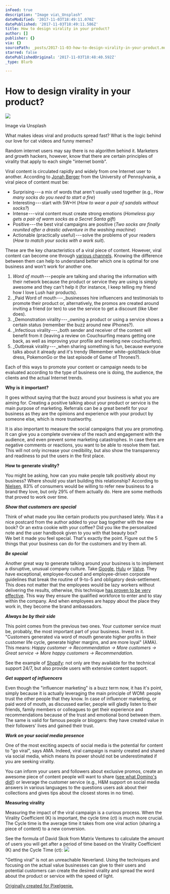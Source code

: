 ```yaml
---
inFeed: true
description: "Image via\_Unsplash"
dateModified: '2017-11-03T18:49:11.070Z'
datePublished: '2017-11-03T18:49:11.586Z'
title: How to design virality in your product?
author: []
publisher: {}
via: {}
sourcePath: _posts/2017-11-03-how-to-design-virality-in-your-product.md
starred: false
datePublishedOriginal: '2017-11-03T18:48:40.592Z'
_type: Blurb

---
```

# **How to design virality in your product?**
![](https://the-grid-user-content.s3-us-west-2.amazonaws.com/86765af8-16fa-405b-901e-140c74be8bb4.jpg)

Image via Unsplash

What makes ideas viral and products spread fast? What is the logic behind our love for cat videos and funny memes?

Random internet users may say there is no algorithm behind it. Marketers and growth hackers, however, know that there are certain principles of virality that apply to each single "internet bomb".

Viral content is circulated rapidly and widely from one Internet user to another. According to [Jonah Berger][0] from the University of Pennsylvania, a viral piece of content must be:

* Surprising --- a mix of words that aren't usually used together (e.g., _How many socks do you need to start a fire_)
* Interesting --- start with 5W+H (_How to wear a pair of sandals without socks?_)
* Intense --- viral content must create strong emotions (_Homeless guy gets a pair of warm socks as a Secret Santa gift_)
* Positive --- the best viral campaigns are positive (_Two socks are finally reunited after a drastic adventure in the washing machine_)
* Actionable (practically useful) --- solve the problems of your readers (_How to match your socks with a work suit_).

These are the key characteristics of a viral piece of content. However, viral content can become one through [various channels][1]. Knowing the difference between them can help to understand better which one is optimal for one business and won't work for another one.

1. _Word of mouth_ --- people are talking and sharing the information with their network because the product or service they are using is simply awesome and they can't help it (for instance, I keep telling my friend how I love Lush hair products).
2. _Paid Word of mouth --- _businesses hire influencers and testimonials to promote their product or, alternatively, the promos are created around inviting a friend (or ten) to use the service to get a discount (like Uber does).
3. _Demonstration virality --- _owning a product or using a service shows a certain status (remember the buzz around new iPhones?).
4. _Infectious virality --- _both sender and receiver of the content will benefit from it (leaving a review on Couchsurfing means getting one back, as well as improving your profile and meeting new couchsurfers).
5. _Outbreak virality --- _when sharing something is fun, because everyone talks about it already and it's trendy (Remember white-gold/black-blue dress, PokemonGo or the last episode of Game of Thrones?).

Each of this ways to promote your content or campaign needs to be evaluated according to the type of business one is doing, the audience, the clients and the actual Internet trends.

**Why is it important?**

It goes without saying that the buzz around your business is what you are aiming for. Creating a positive talking about your product or service is the main purpose of marketing. Referrals can be a great benefit for your business as they are the opinions and experience with your product by someone else, which is more trustworthy.

It is also important to measure the social campaigns that you are promoting. It can give you a complete overview of the reach and engagement with the audience, and even prevent some marketing catastrophes. In case there are negative comments or reactions, you want to be able to resolve them fast. This will not only increase your credibility, but also show the transparency and readiness to put the users in the first place.

**How to generate virality?**

You might be asking, how can you make people talk positively about my business? Where should you start building this relationship? According to [Nielsen][2], 83% of consumers would be willing to refer new business to a brand they love, but only 29% of them actually do. Here are some methods that proved to work over time.

_**Show that customers are special**_

Think of what made you like certain products you purchased lately. Was it a nice postcard from the author added to your bag together with the new book? Or an extra cookie with your coffee? Did you like the personalized note and the user handbook given to you with that beauty box?  
We bet it made you feel special. That's exactly the point. Figure out the 5 things that your business can do for the customers and try them all.

_**Be special**_

Another great way to generate talking around your business is to implement a disruptive, unusual company culture. Take [Google][3], [Hulu][4] or [Valve][5]. They have exceptional, employee-focused and employee-driven corporate guidelines that break the routine of 9-to-5 and obligatory desk-settlement. This does not matter that the employees would be lazy workers without delivering the results, otherwise, this technique [has proven to be very effective][6]. This way they ensure the qualified workforce to enter and to stay within the company. And when employees are happy about the place they work in, they become the brand ambassadors.

_**Always be by their side**_

This point comes from the previous two ones. Your customer service must be, probably, the most important part of your business. Invest in it. "Customers generated via word of mouth generate higher profits in their customer life cycle, generate higher margins, and are more loyal" (AMA). This means: _Happy customer -\> Recommendation -\> More customers -\> Great service -\> More happy customers -\> Recommendation._

See the example of [Shopify][7]: not only are they available for the technical support 24/7, but also provide users with extensive content support.

_**Get support of influencers**_

Even though the "influencer marketing" is a buzz term now, it has it's point, simply because it is actually leveraging the main principle of WOM: people trust the other people that they know. In case of influencer marketing, or paid word of mouth, as discussed earlier, people will gladly listen to their friends, family members or colleagues to get their experience and recommendations because of the trust and emotional bond between them. The same is valid for famous people or bloggers: they have created value in their followers' lives and gained their trust.

_**Work on your social media presence**_

One of the most exciting aspects of social media is the potential for content to "go viral", says AMA. Indeed, viral campaign is mainly created and shared via social media, which means its power should not be underestimated if you are seeking virality.

You can inform your users and followers about exclusive promos, create an awesome piece of content people will want to share ([see what Domino's did!][8]) or leverage the customer service (e.g., H&M support on social media answers in various languages to the questions users ask about their collections and gives tips about the closest stores in no time).

**Measuring virality**

Measuring the impact of the viral campaign is a curious process. When the Virality Coefficient (K) is important, the cycle time (ct) is much more crucial. The Cycle time is the average time it takes from one viral action (sharing a piece of content) to a new conversion.

See the formula of David Skok from Matrix Ventures to calculate the amount of users you will get after a period of time based on the Virality Coefficient (K) and the Cycle Time (ct):
![](https://imgflo.herokuapp.com/graph/2b2431f8e7ba7b0/968bbaac0c8bce25154db66dd85d2050/croprotate.png?cropheight=277&cropwidth=659&degrees=0&input=https%3A%2F%2Fthe-grid-user-content.s3-us-west-2.amazonaws.com%2F3a4602bd-e15b-47a9-a905-a1bb3ed75889.png&x=0&y=34)

"Getting viral" is not an unreachable Neverland. Using the techniques and focusing on the actual value businesses can give to their users and potential customers can create the desired virality and spread the word about the product or service with the speed of light.

[Originally created for Pixelgenie.][9]

[0]: https://blog.kissmetrics.com/science-of-virality/
[1]: https://news.greylock.com/the-five-types-of-virality-8ba42051928d
[2]: http://www.nielsen.com/us/en/insights/news/2013/under-the-influence-consumer-trust-in-advertising.html
[3]: https://careers.google.com/how-we-care-for-googlers/
[4]: https://medium.com/@ElisaSchreiber/what-defines-hulu-the-original-version-2c252780bb13
[5]: http://www.valvesoftware.com/company/Valve_Handbook_LowRes.pdf
[6]: http://www.slate.com/articles/technology/technology/2013/01/google_people_operations_the_secrets_of_the_world_s_most_scientific_human.html
[7]: https://www.shopify.com/free-trial/merchant?ssid=10267c466190eea120e25cf0cc2ed2&signup_code=%7Bsignup_code%7D&ref=ecomplatforms
[8]: https://giphy.com/dominosukroi
[9]: https://medium.com/pixelgenie/how-to-design-a-virality-in-your-product-bec5c256c008